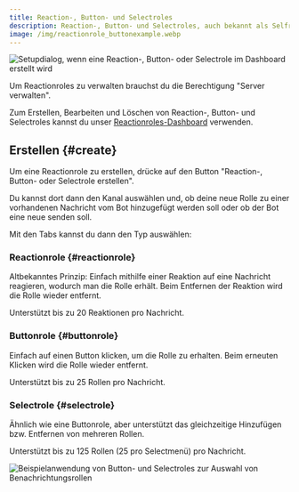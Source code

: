 ```yaml
---
title: Reaction-, Button- und Selectroles
description: Reaction-, Button- und Selectroles, auch bekannt als Selfroles, erlauben Nutzern, sich selbst bestimmte Rollen zuzuweisen.
image: /img/reactionrole_buttonexample.webp
---
```


![Setupdialog, wenn eine Reaction-, Button- oder Selectrole im Dashboard erstellt wird](/img/reactionrole_create.webp)

Um Reactionroles zu verwalten brauchst du die Berechtigung "Server verwalten".

Zum Erstellen, Bearbeiten und Löschen von Reaction-, Button- und Selectroles kannst du unser [Reactionroles-Dashboard](https://tomatenkuchen.com/dashboard/reactionroles) verwenden.

## Erstellen {#create}

Um eine Reactionrole zu erstellen, drücke auf den Button "Reaction-, Button- oder Selectrole erstellen".

Du kannst dort dann den Kanal auswählen und, ob deine neue Rolle zu einer vorhandenen Nachricht vom Bot hinzugefügt werden soll oder ob der Bot eine neue senden soll.

Mit den Tabs kannst du dann den Typ auswählen:

### Reactionrole {#reactionrole}

Altbekanntes Prinzip: Einfach mithilfe einer Reaktion auf eine Nachricht reagieren, wodurch man die Rolle erhält.
Beim Entfernen der Reaktion wird die Rolle wieder entfernt.

Unterstützt bis zu 20 Reaktionen pro Nachricht.

### Buttonrole {#buttonrole}

Einfach auf einen Button klicken, um die Rolle zu erhalten. Beim erneuten Klicken wird die Rolle wieder entfernt.

Unterstützt bis zu 25 Rollen pro Nachricht.

### Selectrole {#selectrole}

Ähnlich wie eine Buttonrole, aber unterstützt das gleichzeitige Hinzufügen bzw. Entfernen von mehreren Rollen.

Unterstützt bis zu 125 Rollen (25 pro Selectmenü) pro Nachricht.

![Beispielanwendung von Button- und Selectroles zur Auswahl von Benachrichtungsrollen](/img/reactionrole_buttonexample.webp)
